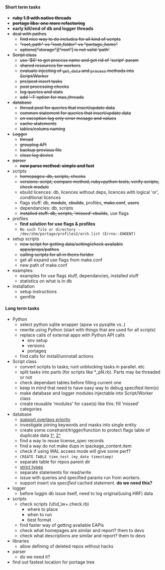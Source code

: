 #### Short term tasks
* ~~**ruby 1.9 with native threads**~~
* ~~**portage libs: one more refactoring**~~
* **early kill/end of db and logger threads**
* ~~deal with pathes~~
    + ~~find nice way to do includes for all kind of scripts~~
    + ~~"root_path" vs "root_folder" vs "portage_home"~~
    + ~~options["storage"]["root"] is not valid 'path'~~
* ~~Script class~~
    + ~~use '$0' to get process name and get rid of 'script' param~~
    + ~~shared resources for workers~~
    + ~~evaluate injecting of `get_data` and `process` methods into Script/Worker~~
    + ~~pre/post insert tasks~~
    + ~~post processing checks~~
    + ~~log queries and stats~~
    + ~~add '-1' option for max_threads~~
* ~~database~~
    + ~~thread pool for queries that insert/update data~~
    + ~~common statement for queries that insert/update data~~
    + ~~on exception log only error mesage and values~~
    + ~~cache statements~~
    + ~~tables/colums naming~~
* ~~Logger~~
    + ~~thread~~
    + ~~grouplog API~~
    + ~~backup previous file~~
    + ~~close log device~~
* ~~parser~~
    * ~~**new parse method: simple and fast**~~
* scripts
    + ~~homepages: db, scripts, checks~~
    + ~~versions: script, compare method, ruby+python tools, verify scripts, check module~~
    + ebuild licences: db, licences without deps, licences with logical 'or', conditional licences
    + flags stuff: db, ~~module~~, ~~ebuilds~~, profiles, ~~make.conf~~, ~~users~~
    + dependancies: db, scripts
    + ~~installed stuff: db, scripts, 'missed' ebuilds~~, use flags
* profiles
    + **find solution for use flags & profiles**
    + `No such file or directory - /dev/shm/portage/profiles2/arch.list (Errno::ENOENT)`
* setup scripts
    + ~~new script for getting data/setting/check available apps/props/pathes~~
    + ~~calling scripts for all in theirs forlder~~
    + get all expand use flags from make.conf
    + new path of make.conf
* examples:
    + examples for use flags stuff, dependancies, installed stuff
    + statistics on what is in db
* installation
    * setup instructions
    * gemfile

#### Long term tasks
* Python
    + select python sqlite wrapper (apsw vs pysqlite vs..)
    + rewrite using Python (start with things that are used for all scripts)
    + replace calls of external apps with Python API calls
        - env setup
        - versions
        - portageq
    + find calls for install/uninstall actions
* Script class
    + convert scripts to tasks; runt unblocking tasks in parallel. etc
    + split tasks into parts (for scripts like *_pN.rb). Parts may be threaded or not
    + check dependant tables before filling current one
    + keep in mind that need to have easy way to debug specified item(s)
    + make database and logger modules injectable into Script/Worker class
    + create reusable 'modules' for case(s) like this: fill 'missed' categories
* database
    + [support overlays priority](https://www.linux.org.ru/forum/general/8364331?cid=8366484)
    + investigate joining keywords and masks into single entity
    + create some constraint/trigger/function to protect flags table of duplicate data [1^](https://www.linux.org.ru/forum/development/8077477), [2^](http://stackoverflow.com/questions/10231338/)
    + find a way to reuse license_spec records
    + find a way do not make dups in ipackage_content.item
    + check if using WAL accees mode will give some perf?
    + ```CREATE TABLE time_test (my_date timestamp)```
    + separate table for repos parent dir
    + [strict types](http://stackoverflow.com/questions/2761563/sqlite-data-types)
    + separate statements for read/write
    + issue with queries and specified params run from workers.
    + support insert via *specified* cached statement. __do we need this?__
* logger
    + before loggin db issue itself, need to log original(using HRF) data
* scripts
    + check scripts (\d\d_\w+\.check\.rb)
		- where to place
		- when to run
		- best format
    + find faster way of getting available EAPIs
    + check what homepages are similar and report? them to devs
    + check what descriptions are similar and report? them to devs
* libraries
    + allow defining of deleted repos without hacks
* parser
    + do we need it?
* find out fastest location for portage tree

